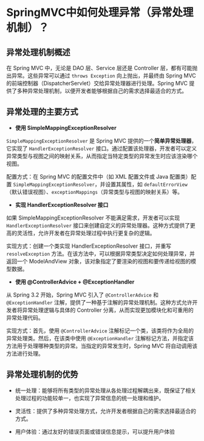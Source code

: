 # SpringMVC中如何处理异常（异常处理机制）？

## **异常处理机制概述**

在 Spring MVC 中，无论是 DAO 层、Service 层还是 Controller 层，都有可能抛出异常。这些异常可以通过 `throws Exception` 向上抛出，并最终由 Spring MVC 的前端控制器（DispatcherServlet）交给异常处理器进行处理。Spring MVC 提供了多种异常处理机制，以便开发者能够根据自己的需求选择最适合的方式。

## **异常处理的主要方式**

-   **使用 SimpleMappingExceptionResolver**

`SimpleMappingExceptionResolver` 是 Spring MVC 提供的一个**简单异常处理器**，它实现了 `HandlerExceptionResolver` 接口。通过配置该处理器，开发者可以定义异常类型与视图之间的映射关系，从而指定当特定类型的异常发生时应该渲染哪个视图。



配置方式：在 Spring MVC 的配置文件中（如 XML 配置文件或 Java 配置类）配置 `SimpleMappingExceptionResolver`，并设置其属性，如 `defaultErrorView`（默认错误视图）、`exceptionMappings`（异常类型与视图的映射关系）等。



-   **实现 HandlerExceptionResolver 接口**

如果 SimpleMappingExceptionResolver 不能满足需求，开发者可以实现 `HandlerExceptionResolver` 接口来创建自定义的异常处理器。这种方式提供了更高的灵活性，允许开发者在异常处理过程中执行更复杂的逻辑。



实现方式：创建一个类实现 HandlerExceptionResolver 接口，并重写 `resolveException` 方法。在该方法中，可以根据异常类型决定如何处理异常，并返回一个 ModelAndView 对象，该对象指定了要渲染的视图和要传递给视图的模型数据。



-   **使用 @ControllerAdvice + @ExceptionHandler**

从 Spring 3.2 开始，Spring MVC 引入了 `@ControllerAdvice` 和 `@ExceptionHandler` 注解，提供了一种基于注解的异常处理机制。这种方式允许开发者将异常处理逻辑与具体的 Controller 分离，从而实现更加模块化和可重用的异常处理代码。



实现方式：首先，使用 `@ControllerAdvice` 注解标记一个类，该类将作为全局的异常处理类。然后，在该类中使用 `@ExceptionHandler` 注解标记方法，并指定该方法用于处理哪种类型的异常。当指定的异常发生时，Spring MVC 将自动调用该方法进行处理。

## **异常处理机制的优势**

-   统一处理：能够将所有类型的异常处理从各处理过程解耦出来，既保证了相关处理过程的功能较单一，也实现了异常信息的统一处理和维护。

-   灵活性：提供了多种异常处理方式，允许开发者根据自己的需求选择最适合的方式。

-   用户体验：通过友好的错误页面或错误信息提示，可以提升用户体验
